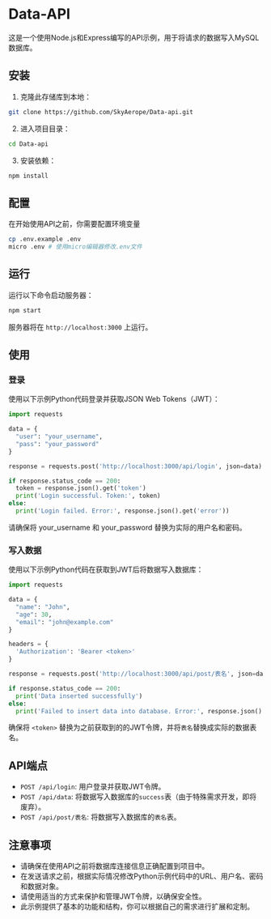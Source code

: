 # Data-API

这是一个使用Node.js和Express编写的API示例，用于将请求的数据写入MySQL数据库。

## 安装

1. 克隆此存储库到本地：

```bash
git clone https://github.com/SkyAerope/Data-api.git
```

2. 进入项目目录：

```bash
cd Data-api
```

3. 安装依赖：

```bash
npm install
```

## 配置
在开始使用API之前，你需要配置环境变量
```bash
cp .env.example .env
micro .env # 使用micro编辑器修改.env文件
```

## 运行
运行以下命令启动服务器：

```bash
npm start
```
服务器将在 `http://localhost:3000` 上运行。

## 使用
### 登录
使用以下示例Python代码登录并获取JSON Web Tokens（JWT）：

```python
import requests

data = {
  "user": "your_username",
  "pass": "your_password"
}

response = requests.post('http://localhost:3000/api/login', json=data)

if response.status_code == 200:
  token = response.json().get('token')
  print('Login successful. Token:', token)
else:
  print('Login failed. Error:', response.json().get('error'))
  ```
请确保将 your_username 和 your_password 替换为实际的用户名和密码。

### 写入数据
使用以下示例Python代码在获取到JWT后将数据写入数据库：

```python
import requests

data = {
  "name": "John",
  "age": 30,
  "email": "john@example.com"
}

headers = {
  'Authorization': 'Bearer <token>'
}

response = requests.post('http://localhost:3000/api/post/表名', json=data, headers=headers)

if response.status_code == 200:
  print('Data inserted successfully')
else:
  print('Failed to insert data into database. Error:', response.json().get('error'))
```
确保将 `<token>` 替换为之前获取到的的JWT令牌，并将`表名`替换成实际的数据表名。

## API端点
 - `POST /api/login`: 用户登录并获取JWT令牌。
 - `POST /api/data`: 将数据写入数据库的`success`表（由于特殊需求开发，即将废弃）。
 - `POST /api/post/表名`: 将数据写入数据库的`表名`表。
## 注意事项
- 请确保在使用API之前将数据库连接信息正确配置到项目中。
- 在发送请求之前，根据实际情况修改Python示例代码中的URL、用户名、密码和数据对象。
- 请使用适当的方式来保护和管理JWT令牌，以确保安全性。
- 此示例提供了基本的功能和结构，你可以根据自己的需求进行扩展和定制。